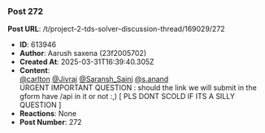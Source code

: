 ### Post 272
**Post URL**: /t/project-2-tds-solver-discussion-thread/169029/272
- **ID**: 613946
- **Author**: Aarush saxena  (23f2005702)
- **Created At**: 2025-03-31T16:39:40.305Z
- **Content**:  
  <a class="mention" href="/u/carlton">@carlton</a> <a class="mention" href="/u/jivraj">@Jivraj</a> <a class="mention" href="/u/saransh_saini">@Saransh_Saini</a> <a class="mention" href="/u/s.anand">@s.anand</a><br>
URGENT IMPORTANT QUESTION : should the link we will submit in the gform have /api in it or not :,) [ PLS DONT SCOLD IF ITS A SILLY QUESTION ]
- **Reactions**: None
- **Post Number**: 272

